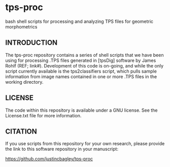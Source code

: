 # tps-proc
bash shell scripts for processing and analyzing TPS files for geometric morphometrics

INTRODUCTION
-------

The tps-proc repository contains a series of shell scripts that we have been using for processing .TPS files generated in [tpsDig] software by James Rohlf (REF; link#). Development of this code is on-going, and while the only script currently available is the tps2classifiers script, which pulls sample information from image names contained in one or more .TPS files in the working directory.

LICENSE
-------

The code within this repository is available under a GNU license. See the License.txt file for more information.

CITATION
-------

If you use scripts from this repository for your own research, please provide the link to this software repository in your manuscript:

https://github.com/justincbagley/tps-proc
